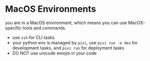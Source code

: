 # MacOS Environments

you are in a MacOS environment, which means you can use MacOS-specific tools and commands.

- use `zsh` for CLI tasks
- your python env is managed by `pixi`, use `pixi run -e dev` for development tasks, and `pixi run` for deployment tasks
- DO NOT use unicode emojis in your code